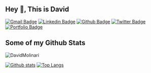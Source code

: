 ## Hey 👋, This is David
[![Gmail Badge](https://img.shields.io/badge/-contact@davidmolinari.fr-c14438?style=flat&logo=Gmail&logoColor=white&link=mailto:contact@davidmolinari.fr)](mailto:contact@davidmolinari.fr) 
[![Linkedin Badge](https://img.shields.io/badge/-davidmolinari-0072b1?style=flat&logo=Linkedin&logoColor=white&link=https://www.linkedin.com/in/davidmolinari/)](https://www.linkedin.com/in/davidmolinari/) [![Github Badge](https://img.shields.io/badge/-DavidMolinari-grey?style=flat&logo=github&logoColor=white&link=https://github.com/DavidMolinari/)](https://www.github.com/DavidMolinari/) [![Twitter Badge](https://img.shields.io/badge/-DAVVCORE-00acee?style=flat&logo=twitter&logoColor=white&link=https://twitter.com/DAVVCORE/)](https://www.twitter.com/DAVVCORE/) [![Portfolio Badge](https://img.shields.io/badge/portfolio-web-blue?style=flat&link=davidmolinari.fr/)](davidmolinari.fr/)
## Some of my Github Stats
<p align=left> <img src=https://komarev.com/ghpvc/?username=DavidMolinari alt=DavidMolinari /> </p>

[![Github stats](https://github-readme-stats.vercel.app/api?username=DavidMolinari&show_icons=true&include_all_commits=true)](https://github.com/DavidMolinari/github-readme-stats)
[![Top Langs](https://github-readme-stats.vercel.app/api/top-langs/?username=DavidMolinari&layout=compact)](https://github.com/DavidMolinari/github-readme-stats)


